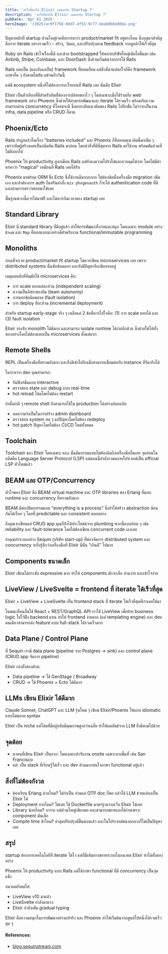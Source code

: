 ```yaml
---
title: 'อะไรที่ทำให้ Elixir เหมาะกับ Startup ?'
description: 'อะไรที่ทำให้ Elixir เหมาะกับ Startup ?'
pubDate: 'Apr 01 2025'
heroImage: '/2025/ac9f1756-88d7-4f53-9c77-beab8b6e86be.png'
---
```

ปัญหาหลักที่ startup ส่วนใหญ่เจอคือการหาว่า product/market fit อยู่ตรงไหน ซึ่งกุญแจสำคัญคือการ iterate อย่างรวดเร็ว – สร้าง, วัดผล, และปรับปรุงตาม feedback จากลูกค้าให้เร็วที่สุด

Ruby on Rails เข้าใจเรื่องนี้ดี และช่วย bootstrapped ให้หลายบริษัทใหญ่เติบโตขึ้นมา เช่น Airbnb, Stripe, Coinbase, และ DoorDash ซึ่งล้วนเริ่มต้นจากการใช้ Rails

Rails เคยเป็น (และยังคงเป็น) framework ที่ยอดเยี่ยม แต่สิ่งที่น่าแปลกใจก็คือ framework ภาษาอื่น ๆ ยังตามไม่ทัน แม้จนถึงวันนี้

แต่มี ecosystem หนึ่งที่ไม่ต้องการอะไรแทนที่ Rails เลย นั่นคือ Elixir

Elixir เป็นตัวเลือกที่ดีสำหรับทีมที่ต้องการปล่อยของไว ๆ โดยเฉพาะเมื่อใช้ร่วมกับ web framework อย่าง Phoenix ซึ่งช่วยให้สามารถพัฒนาและ iterate ได้รวดเร็ว พร้อมกับความสามารถด้าน concurrency ที่โครตจะดี ซึ่งยกระดับแนวคิดของ Rails ไปอีกขั้น ไม่ว่าจะเป็นงาน infra, data pipeline หรือ CRUD ก็ตาม

## Phoenix/Ecto

Rails ทำถูกแล้วในเรื่อง "batteries included" และ Phoenix ก็สืบทอดแนวคิดนี้มาเต็ม ๆ เพราะทีมผู้สร้างเคยเป็นอดีตทีม Rails มาก่อน โดยนำสิ่งที่ดีที่สุดจาก Rails มาใช้งาน พร้อมตัดส่วนที่ไม่ดีออกไป

Phoenix ให้ productivity สูงเหมือน Rails แต่ยังคงความโปร่งใสและควบคุมได้ง่าย โดยไม่มีคำครหาว่า "magical" เหมือนที่ Rails เคยได้รับ

Phoenix มาพร้อม ORM ชื่อ Ecto ซึ่งใช้งานดีมากกกกก ไม่ต้องติดตั้งเครื่องมือ migration เพิ่มเอง และถ้าต้องการ auth ก็แค่รันคำสั่ง `mix phxgenauth` ก็จะได้ authentication code ที่ดีและผ่านการตรวจสอบมาให้เลย

พื้นฐานพวกนี้ควรได้มาฟรี และไม่ควรกินเวลาของ startup เลย


## Standard Library

Elixir มี standard library ที่ดีอยู่แล้ว ทำให้การพัฒนาทั้งง่ายและสนุก โดยเฉพาะ module อย่าง `Enum` และ `Map` ที่ออกแบบมาอย่างดีสำหรับงาน functional/immutable programming


## Monoliths

ก่อนที่จะเจอ product/market fit  startup ไม่ควรเขียน microservices เลย เพราะ distributed systems นั้นซับซ้อนมาก และยังมีปัญหาอีกเพียบรออยู่

เหตุผลหลักที่ทีมมักใช้ microservices คือ:
- การ scale แยกแต่ละส่วน (independent scaling)
- ความเป็นอิสระของทีม (team autonomy)
- การแยกข้อผิดพลาด (fault isolation)
- การ deploy ทีละส่วน (incremental deployment)

สำหรับ startup  early-stage จริง ๆ เหลือแค่ 2 ข้อที่ควรใส่ใจคือ: (1) การ scale แยกได้ และ (3) fault isolation

Elixir รองรับ monolith ได้ดีมาก และสามารถ isolate runtime ได้ง่ายอีกด้วย ซึ่งช่วยให้ได้ทั้งสองอย่างโดยไม่ต้องแตกเป็น microservices ตั้งแต่แรก

## Remote Shells

REPL เป็นเครื่องมือที่ทรงพลังมาก และยิ่งดีเข้าไปอีกเมื่อสามารถเชื่อมต่อกับ instance ที่รันจริงได้

ในระหว่าง dev คุณสามารถ:
- รันฟังก์ชันแบบ interactive
- ตรวจสอบ state และ debug แบบ real-time
- hot reload โค้ดโดยไม่ต้อง restart

ถ้าตั้งค่าดี ๆ remote shell ยังสามารถใช้ใน production ได้อย่างปลอดภัย:
- ลดความจำเป็นในการสร้าง admin dashboard
- ตรวจสอบ system สด ๆ แก้ปัญหาโดยไม่ต้อง redeploy
- hot patch ปัญหาโดยไม่ต้อง CI/CD ใหม่ทั้งหมด

## Toolchain

Toolchain ของ Elixir โดยเฉพาะ `mix` นั้นดีมากจนแทบไม่ต้องคิดถึงเครื่องมืออื่นเลย จุดอ่อนในอดีตคือ Language Server Protocol (LSP) แต่ตอนนี้กำลังรวมหลายโปรเจกต์เป็น official LSP ตัวใหม่แล้ว

## BEAM และ OTP/Concurrency

หัวใจของ Elixir คือ BEAM virtual machine และ OTP libraries ของ Erlang ที่มอบ runtime และ concurrency ที่ทรงพลังมาก

BEAM มีสถาปัตยกรรมแบบ “everything is a process” ซึ่งทำให้สร้าง abstraction ซ้อนกันได้เรื่อย ๆ โดยที่ predictable และ consistent ตลอดทาง

ถึงคุณจะเขียนแค่ CRUD app คุณก็ยังได้ประโยชน์จาก plumbing พวกนี้แบบอ้อม ๆ เช่น reliability และ fault-tolerance โดยไม่ต้องเขียน concurrent code เองเลย

ถ้าคุณทำระบบอย่าง Sequin (บริษัท start-up) ที่ต้องจัดการ distributed system และ concurrency จะยิ่งรู้สึกว่าเครื่องมือที่ Elixir มีนั้น “เกินดี” ไปมาก

## Components ขนาดเล็ก

Elixir เขียนได้กระชับ expressive มาก ทำให้ components มักจะเล็ก อ่านง่าย และเข้าใจง่าย

## LiveView / LiveSvelte = frontend ที่ iterate ได้เร็วที่สุด

Elixir + LiveView + LiveSvelte เป็น frontend stack ที่ iterate ได้เร็วที่สุดที่เราเคยใช้มา

ในขณะที่คนอื่นใช้ React + REST/GraphQL API เราใช้ LiveView เพื่อย้าย business logic ไปไว้ฝั่ง backend แทน ทำให้ frontend ง่ายมาก (แค่ templating engine) และ dev คนเดียวสามารถส่ง feature แบบ full-stack ได้รวดเร็วมาก


## Data Plane / Control Plane

ที่ Sequin เรามี data plane (pipeline จาก Postgres → sink) และ control plane (CRUD app จัดการ pipeline)

Elixir เก่งทั้งสองด้าน:
- Data pipeline → ใช้ GenStage / Broadway
- CRUD → ใช้ Phoenix + Ecto ได้ดีมาก

## LLMs เขียน Elixir ได้ดีมาก

Claude Sonnet, ChatGPT และ LLM รุ่นใหม่ ๆ เขียน Elixir/Phoenix ได้แบบ idiomatic แทบไม่พลาด syntax

Elixir เป็น niche แต่โค้ดที่มีอยู่กลับมีคุณภาพสูงกว่าเฉลี่ย ทำให้ผลลัพธ์จาก LLM ยิ่งดีตามไปด้วย

## จุดด้อย

- หาคนที่เขียน Elixir เป็นยาก: โดยเฉพาะถ้ารับงาน onsite เฉพาะบางพื้นที่ เช่น San Francisco
- แต่: เป็น stack ที่เรียนรู้ได้เร็ว และ dev ส่วนมากสนใจภาษา functional อยู่แล้ว

## สิ่งที่ไม่ต้องกังวล

- ต้องเรียน Erlang ด้วยไหม? ไม่จำเป็น อ่านแค่ OTP doc ก็พอ แล้วใช้ LLM ช่วยแปลงเป็น Elixir ได้
- Deployment ยากไหม? ไม่เลย ใช้ Dockerfile มาตรฐานจากเว็บ Elixir ได้เลย
- Library น้อยไหม? อาจจะ แต่ส่วนใหญ่เพียงพอ และสามารถขยายเองได้ง่ายเพราะ component มันเล็ก
- Compile time ช้าไหม? ล่าสุดปรับปรุงดีขึ้นมากแล้ว และในโปรเจกต์ขนาดกลางก็ไม่เป็นปัญหาเลย

## สรุป

 startup ต้องการเทคโนโลยีที่ iterate ได้ไว แต่ก็มีเส้นทางขยายระบบในอนาคต Elixir ทำได้ทั้งสองอย่าง

Phoenix ให้ productivity แบบ Rails แต่ใช้ภาษา functional ที่มี concurrency เป็นจุดแข็ง

อนาคตยังสดใส:
- LiveView v10 มาแล้ว
- LiveSvelte กำลังมาแรง
- Elixir กำลังเพิ่ม gradual typing

Elixir คือความสนุกในการพัฒนาอย่างแท้จริง และ Phoenix ทำให้เริ่มต้นจากศูนย์ไปหนึ่งได้รวดเร็วสุด ๆ

#### References:
- [blog.sequinstream.com](https://blog.sequinstream.com/what-makes-elixir-great-for-startups)
